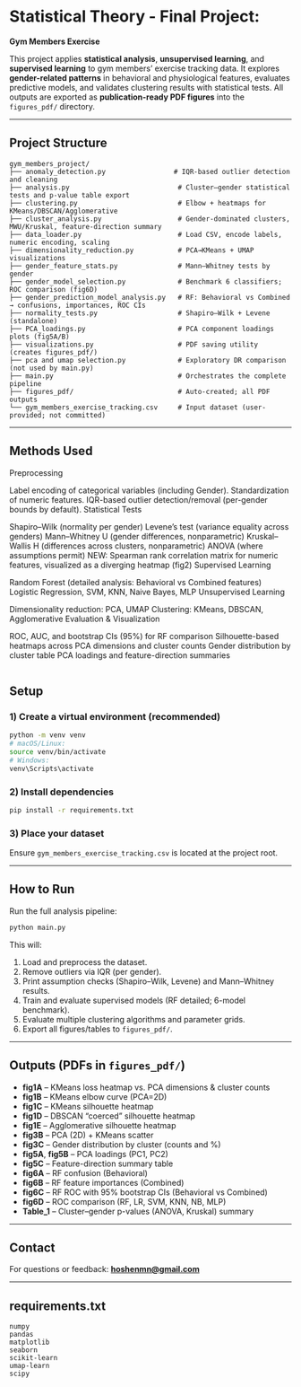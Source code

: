 # Statistical Theory - Final Project:  
**Gym Members Exercise**

This project applies **statistical analysis**, **unsupervised learning**, and **supervised learning** to gym members’ exercise tracking data. It explores **gender-related patterns** in behavioral and physiological features, evaluates predictive models, and validates clustering results with statistical tests. All outputs are exported as **publication-ready PDF figures** into the `figures_pdf/` directory.

---

## Project Structure
```
gym_members_project/
├── anomaly_detection.py                 # IQR-based outlier detection and cleaning
├── analysis.py                           # Cluster–gender statistical tests and p-value table export
├── clustering.py                         # Elbow + heatmaps for KMeans/DBSCAN/Agglomerative
├── cluster_analysis.py                   # Gender-dominated clusters, MWU/Kruskal, feature-direction summary
├── data_loader.py                        # Load CSV, encode labels, numeric encoding, scaling
├── dimensionality_reduction.py           # PCA→KMeans + UMAP visualizations
├── gender_feature_stats.py               # Mann–Whitney tests by gender
├── gender_model_selection.py             # Benchmark 6 classifiers; ROC comparison (fig6D)
├── gender_prediction_model_analysis.py   # RF: Behavioral vs Combined → confusions, importances, ROC CIs
├── normality_tests.py                    # Shapiro–Wilk + Levene (standalone)
├── PCA_loadings.py                       # PCA component loadings plots (fig5A/B)
├── visualizations.py                     # PDF saving utility (creates figures_pdf/)
├── pca and umap selection.py             # Exploratory DR comparison (not used by main.py)
├── main.py                               # Orchestrates the complete pipeline
├── figures_pdf/                          # Auto-created; all PDF outputs
└── gym_members_exercise_tracking.csv     # Input dataset (user-provided; not committed)
```

---
## Methods Used
Preprocessing

Label encoding of categorical variables (including Gender).
Standardization of numeric features.
IQR-based outlier detection/removal (per-gender bounds by default).
Statistical Tests

Shapiro–Wilk (normality per gender)
Levene’s test (variance equality across genders)
Mann–Whitney U (gender differences, nonparametric)
Kruskal–Wallis H (differences across clusters, nonparametric)
ANOVA (where assumptions permit)
NEW: Spearman rank correlation matrix for numeric features, visualized as a diverging heatmap (fig2)
Supervised Learning

Random Forest (detailed analysis: Behavioral vs Combined features)
Logistic Regression, SVM, KNN, Naive Bayes, MLP
Unsupervised Learning

Dimensionality reduction: PCA, UMAP
Clustering: KMeans, DBSCAN, Agglomerative
Evaluation & Visualization

ROC, AUC, and bootstrap CIs (95%) for RF comparison
Silhouette-based heatmaps across PCA dimensions and cluster counts
Gender distribution by cluster table
PCA loadings and feature-direction summaries
```
```
##  Setup
### 1) Create a virtual environment (recommended)
```bash
python -m venv venv
# macOS/Linux:
source venv/bin/activate
# Windows:
venv\Scripts\activate
```

### 2) **Install dependencies**
```bash
pip install -r requirements.txt
```

### 3) **Place your dataset**
Ensure `gym_members_exercise_tracking.csv` is located at the project root.



---

## How to Run

Run the full analysis pipeline:
```bash
python main.py
```

This will:
1) Load and preprocess the dataset.
2) Remove outliers via IQR (per gender).
3) Print assumption checks (Shapiro–Wilk, Levene) and Mann–Whitney results.
4) Train and evaluate supervised models (RF detailed; 6-model benchmark).
5) Evaluate multiple clustering algorithms and parameter grids.
6) Export all figures/tables to `figures_pdf/`.

---

## Outputs (PDFs in `figures_pdf/`)

- **fig1A** – KMeans loss heatmap vs. PCA dimensions & cluster counts  
- **fig1B** – KMeans elbow curve (PCA=2D)  
- **fig1C** – KMeans silhouette heatmap  
- **fig1D** – DBSCAN “coerced” silhouette heatmap  
- **fig1E** – Agglomerative silhouette heatmap  
- **fig3B** – PCA (2D) + KMeans scatter  
- **fig3C** – Gender distribution by cluster (counts and %)  
- **fig5A**, **fig5B** – PCA loadings (PC1, PC2)  
- **fig5C** – Feature-direction summary table  
- **fig6A** – RF confusion (Behavioral)  
- **fig6B** – RF feature importances (Combined)  
- **fig6C** – RF ROC with 95% bootstrap CIs (Behavioral vs Combined)  
- **fig6D** – ROC comparison (RF, LR, SVM, KNN, NB, MLP)  
- **Table_1** – Cluster–gender p-values (ANOVA, Kruskal) summary

---

## Contact

For questions or feedback: **hoshenmn@gmail.com**

---

## requirements.txt
```
numpy
pandas
matplotlib
seaborn
scikit-learn
umap-learn
scipy
```

